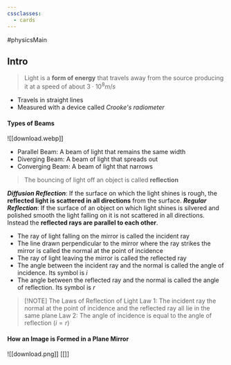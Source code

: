 ```yaml
---
cssclasses:
  - cards
---
```

#physicsMain 

## Intro
> Light is a **form of energy** that travels away from the source producing it at a speed of about $3 \cdot 10^8  m/s$ 
- Travels in straight lines
- Measured with a device called *Crooke's radiometer*
#### Types of Beams
![[download.webp]]
- Parallel Beam: A beam of light that remains the same width
- Diverging Beam: A beam of light that spreads out
- Converging Beam: A beam of light that narrows

> The bouncing of light off an object is called **reflection**

***Diffusion Reflection***: If the surface on which the light shines is rough, the **reflected light is scattered in all directions** from the surface. 
***Regular Reflection***: If the surface of an object on which light shines is silvered and polished smooth the light falling on it is not scattered in all directions. Instead the **reflected rays are parallel to each other**.
 - The ray of light falling on the mirror is called the incident ray
 - The line drawn perpendicular to the mirror where the ray strikes the mirror is called the normal at the point of incidence
 - The ray of light leaving the mirror is called the reflected ray
 - The angle between the incident ray and the normal is called the angle of incidence. Its symbol is $i$
 - The angle between the reflected ray and the normal is called the angle of reflection. Its symbol is $r$
>[!NOTE] The Laws of Reflection of Light
>Law 1: The incident ray the normal at the point of incidence and the reflected ray all lie in the same plane
>Law 2: The angle of incidence is equal to the angle of reflection ($i=r$)

#### How an Image is Formed in a Plane Mirror
![[download.png]]
[[]]